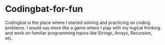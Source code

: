 # Codingbat-for-fun
Codingbat is the place where I started solving and practicing on coding problems. I would say more like a game where I play with my logical thinking and work on familiar programming topics like Strings, Arrays, Recursion, etc. 
